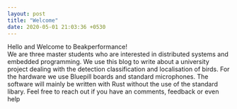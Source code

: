```yaml
---
layout: post
title: "Welcome"
date: 2020-05-01 21:03:36 +0530
---
```


Hello and Welcome to Beakperformance!  
We are three master students who are interested in distributed systems and embedded programming.
We use this blog to write about a university project dealing with the detection classification and localisation of birds.
For the hardware we use Bluepill boards and standard microphones.
The software will mainly be written with Rust without the use of the standard libary.
Feel free to reach out if you have an comments, feedback or even help
